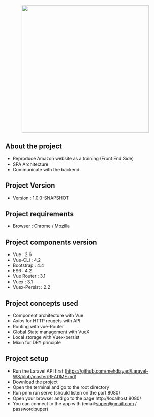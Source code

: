 <p align="center"><img src="https://upload.wikimedia.org/wikipedia/commons/9/95/Vue.js_Logo_2.svg" width="400"></p>


## About the project

- Reproduce Amazon website as a training (Front End Side)
- SPA Architecture
- Communicate with the backend

## Project Version

- Version : 1.0.0-SNAPSHOT


## Project requirements

- Browser : Chrome / Mozilla

## Project components version

- Vue : 2.6
- Vue-CLi : 4.2
- Bootstrap : 4.4
- ES6 : 4.2
- Vue Router : 3.1
- Vuex : 3.1
- Vuex-Persist : 2.2

## Project concepts used
- Component architecture with Vue
- Axios for HTTP reuqets with API
- Routing with vue-Router
- Global State management with VueX
- Local storage with Vuex-persist
- Mixin for DRY principle

## Project setup

- Run the  Laravel API first (https://github.com/mehdiayad/Laravel-WS/blob/master/README.md)
- Download the project
- Open the terminal and go to the root directory
- Run pnm run serve (should listen on the port 8080)
- Open your browser and go to the page http://localhost:8080/
- You can connect to the app with (email:super@gmail.com / password:super)



